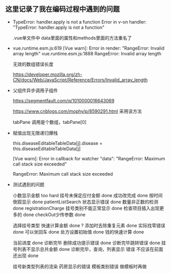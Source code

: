 ## 这里记录了我在编码过程中遇到的问题

+ TypeError: handler.apply is not a function
  Error in v-on handler: "TypeError: handler.apply is not a function"

  .vue单文件中 data里面的属性和methods里面的方法重名了

+ vue.runtime.esm.js:619 [Vue warn]: Error in render: "RangeError: Invalid array length"
  vue.runtime.esm.js:1888 RangeError: Invalid array length

  无效的数组错误长度
  
  https://developer.mozilla.org/zh-CN/docs/Web/JavaScript/Reference/Errors/Invalid_array_length

+ 父组件异步调用子组件

  https://segmentfault.com/q/1010000016643069

  https://www.cnblogs.com/mophy/p/8590291.html  采用该方法

  tabPane 调用是个数组，tabPane[0]

+ 赋值出现无限递归爆栈

  this.diseaseEditableTableData[j].disease = this.diseaseEditableTableData[j]

  [Vue warn]: Error in callback for watcher "data": "RangeError: Maximum call stack size exceeded"

  RangeError: Maximum call stack size exceeded
  
+ 测试遇到的问题
 
  小数显示金额 too hard
  挂号未保定应付金额 done
  成功改完成 done
  按时间倒叙显示  done
  patientListSearch 状态显示错误 done
  数量非正数的检测 done
  registrationCharge 挂号类别不能正常显示 done
  检查项目插入出现更多的 done
  checkOut少传参数 done
 
  选择挂号类型 快速计算金额 done ? 
  添加时去除重复元素 done
  实际找零错误 done
  可以坐回车 done
  处方设置初始值  done
  钱的快速计算 done
  
  当前进度 done
  诊断完毕 删除成功提示错误 done
  诊断完毕跳转错误 done
  挂号列表不显示总共金额 done
  诊断完毕，查询，列表显示 错误 不应该在前面还出现 done
  
  挂号新类型列表的渲染
  药房显示的错误 
  模板类别错误 做模板时再做 